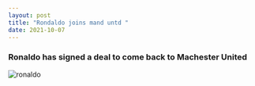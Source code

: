 ```yaml
---
layout: post
title: "Rondaldo joins mand untd "
date: 2021-10-07
---
```


### Ronaldo has signed a deal to come back to Machester United

![ronaldo](https://phantom-marca.unidadeditorial.es/8a97e31aeb194ce48fcb4d0597fadd4c/resize/1320/f/jpg/assets/multimedia/imagenes/2021/08/28/16301536456550.jpg)
